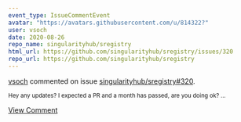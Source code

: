 ```yaml
---
event_type: IssueCommentEvent
avatar: "https://avatars.githubusercontent.com/u/814322?"
user: vsoch
date: 2020-08-26
repo_name: singularityhub/sregistry
html_url: https://github.com/singularityhub/sregistry/issues/320
repo_url: https://github.com/singularityhub/sregistry
---
```


<a href='https://github.com/vsoch' target='_blank'>vsoch</a> commented on issue <a href='https://github.com/singularityhub/sregistry/issues/320' target='_blank'>singularityhub/sregistry#320</a>.

<small>Hey any updates? I expected a PR and a month has passed, are you doing ok? ...</small>

<a href='https://github.com/singularityhub/sregistry/issues/320' target='_blank'>View Comment</a>